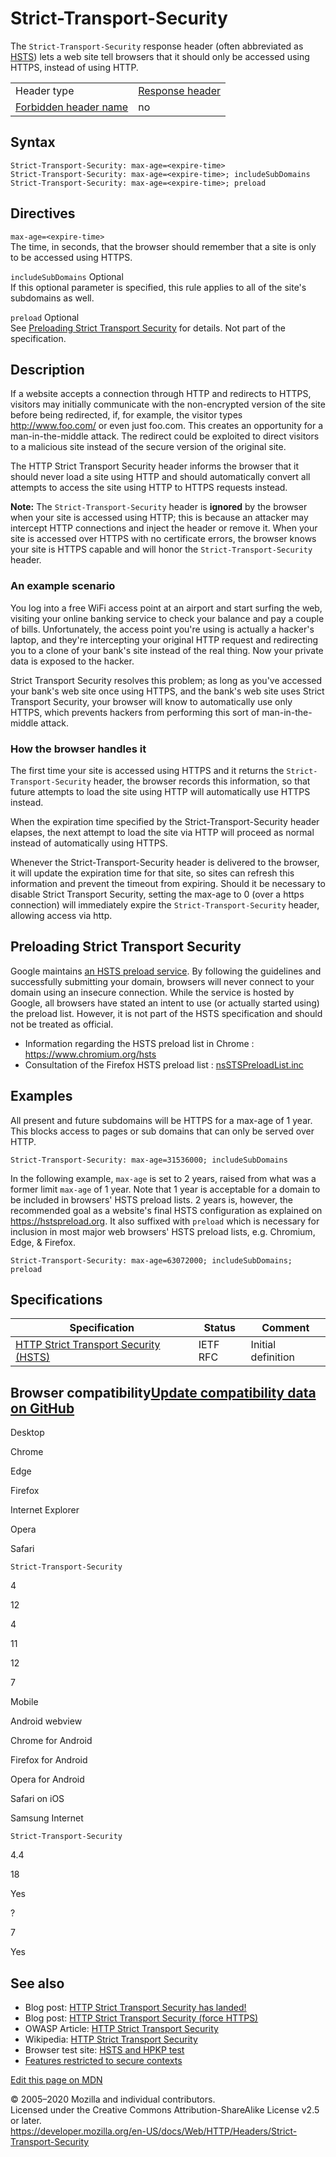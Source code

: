 Strict-Transport-Security
=========================

The `Strict-Transport-Security` response header (often abbreviated as [HSTS](https://developer.mozilla.org/en-US/docs/Glossary/HSTS)) lets a web site tell browsers that it should only be accessed using HTTPS, instead of using HTTP.

<table><tbody><tr class="odd"><td>Header type</td><td><a href="https://developer.mozilla.org/en-US/docs/Glossary/Response_header">Response header</a></td></tr><tr class="even"><td><a href="https://developer.mozilla.org/en-US/docs/Glossary/Forbidden_header_name">Forbidden header name</a></td><td>no</td></tr></tbody></table>

Syntax
------

    Strict-Transport-Security: max-age=<expire-time>
    Strict-Transport-Security: max-age=<expire-time>; includeSubDomains
    Strict-Transport-Security: max-age=<expire-time>; preload

Directives
----------

`max-age=<expire-time>`  
The time, in seconds, that the browser should remember that a site is only to be accessed using HTTPS.

 `includeSubDomains` <span class="inlineIndicator optional optionalInline">Optional</span>   
If this optional parameter is specified, this rule applies to all of the site's subdomains as well.

 `preload` <span class="inlineIndicator optional optionalInline">Optional</span>   
See [Preloading Strict Transport Security](#Preloading_Strict_Transport_Security) for details. Not part of the specification.

Description
-----------

If a website accepts a connection through HTTP and redirects to HTTPS, visitors may initially communicate with the non-encrypted version of the site before being redirected, if, for example, the visitor types http://www.foo.com/ or even just foo.com. This creates an opportunity for a man-in-the-middle attack. The redirect could be exploited to direct visitors to a malicious site instead of the secure version of the original site.

The HTTP Strict Transport Security header informs the browser that it should never load a site using HTTP and should automatically convert all attempts to access the site using HTTP to HTTPS requests instead.

**Note:** The `Strict-Transport-Security` header is **ignored** by the browser when your site is accessed using HTTP; this is because an attacker may intercept HTTP connections and inject the header or remove it. When your site is accessed over HTTPS with no certificate errors, the browser knows your site is HTTPS capable and will honor the `Strict-Transport-Security` header.

### An example scenario

You log into a free WiFi access point at an airport and start surfing the web, visiting your online banking service to check your balance and pay a couple of bills. Unfortunately, the access point you're using is actually a hacker's laptop, and they're intercepting your original HTTP request and redirecting you to a clone of your bank's site instead of the real thing. Now your private data is exposed to the hacker.

Strict Transport Security resolves this problem; as long as you've accessed your bank's web site once using HTTPS, and the bank's web site uses Strict Transport Security, your browser will know to automatically use only HTTPS, which prevents hackers from performing this sort of man-in-the-middle attack.

### How the browser handles it

The first time your site is accessed using HTTPS and it returns the `Strict-Transport-Security` header, the browser records this information, so that future attempts to load the site using HTTP will automatically use HTTPS instead.

When the expiration time specified by the Strict-Transport-Security header elapses, the next attempt to load the site via HTTP will proceed as normal instead of automatically using HTTPS.

Whenever the Strict-Transport-Security header is delivered to the browser, it will update the expiration time for that site, so sites can refresh this information and prevent the timeout from expiring. Should it be necessary to disable Strict Transport Security, setting the max-age to 0 (over a https connection) will immediately expire the `Strict-Transport-Security` header, allowing access via http.

Preloading Strict Transport Security
------------------------------------

Google maintains [an HSTS preload service](https://hstspreload.org/). By following the guidelines and successfully submitting your domain, browsers will never connect to your domain using an insecure connection. While the service is hosted by Google, all browsers have stated an intent to use (or actually started using) the preload list. However, it is not part of the HSTS specification and should not be treated as official.

-   Information regarding the HSTS preload list in Chrome : <https://www.chromium.org/hsts>
-   Consultation of the Firefox HSTS preload list : [nsSTSPreloadList.inc](https://hg.mozilla.org/mozilla-central/raw-file/tip/security/manager/ssl/nsSTSPreloadList.inc)

Examples
--------

All present and future subdomains will be HTTPS for a max-age of 1 year. This blocks access to pages or sub domains that can only be served over HTTP.

    Strict-Transport-Security: max-age=31536000; includeSubDomains

In the following example, `max-age` is set to 2 years, raised from what was a former limit `max-age` of 1 year. Note that 1 year is acceptable for a domain to be included in browsers' HSTS preload lists. 2 years is, however, the recommended goal as a website's final HSTS configuration as explained on <https://hstspreload.org>. It also suffixed with `preload` which is necessary for inclusion in most major web browsers' HSTS preload lists, e.g. Chromium, Edge, & Firefox.

    Strict-Transport-Security: max-age=63072000; includeSubDomains; preload

Specifications
--------------

<table><thead><tr class="header"><th>Specification</th><th>Status</th><th>Comment</th></tr></thead><tbody><tr class="odd"><td><a href="https://tools.ietf.org/html/rfc6797">HTTP Strict Transport Security (HSTS)</a></td><td><span class="spec-RFC">IETF RFC</span></td><td>Initial definition</td></tr></tbody></table>

Browser compatibility<a href="https://github.com/mdn/browser-compat-data" class="bc-github-link">Update compatibility data on GitHub</a>
----------------------------------------------------------------------------------------------------------------------------------------

Desktop

<span class="bc-head-txt-label bc-head-icon-chrome">Chrome</span>

<span class="bc-head-txt-label bc-head-icon-edge">Edge</span>

<span class="bc-head-txt-label bc-head-icon-firefox">Firefox</span>

<span class="bc-head-txt-label bc-head-icon-ie">Internet Explorer</span>

<span class="bc-head-txt-label bc-head-icon-opera">Opera</span>

<span class="bc-head-txt-label bc-head-icon-safari">Safari</span>

`Strict-Transport-Security`

4

12

4

11

12

7

Mobile

<span class="bc-head-txt-label bc-head-icon-webview_android">Android webview</span>

<span class="bc-head-txt-label bc-head-icon-chrome_android">Chrome for Android</span>

<span class="bc-head-txt-label bc-head-icon-firefox_android">Firefox for Android</span>

<span class="bc-head-txt-label bc-head-icon-opera_android">Opera for Android</span>

<span class="bc-head-txt-label bc-head-icon-safari_ios">Safari on iOS</span>

<span class="bc-head-txt-label bc-head-icon-samsunginternet_android">Samsung Internet</span>

`Strict-Transport-Security`

4.4

18

Yes

?

7

Yes

See also
--------

-   Blog post: [HTTP Strict Transport Security has landed!](https://blog.sidstamm.com/2010/08/http-strict-transport-security-has.html)
-   Blog post: [HTTP Strict Transport Security (force HTTPS)](https://hacks.mozilla.org/2010/08/firefox-4-http-strict-transport-security-force-https/)
-   OWASP Article: [HTTP Strict Transport Security](https://cheatsheetseries.owasp.org/cheatsheets/HTTP_Strict_Transport_Security_Cheat_Sheet.html)
-   Wikipedia: [HTTP Strict Transport Security](https://en.wikipedia.org/wiki/HTTP%20Strict%20Transport%20Security)
-   Browser test site: [HSTS and HPKP test](https://projects.dm.id.lv/Public-Key-Pins_test)
-   [Features restricted to secure contexts](https://developer.mozilla.org/en-US/docs/Web/Security/Secure_Contexts/features_restricted_to_secure_contexts)

<a href="https://developer.mozilla.org/en-US/docs/Web/HTTP/Headers/Strict-Transport-Security$edit" class="_attribution-link">Edit this page on MDN</a>

© 2005–2020 Mozilla and individual contributors.  
Licensed under the Creative Commons Attribution-ShareAlike License v2.5 or later.  
<a href="https://developer.mozilla.org/en-US/docs/Web/HTTP/Headers/Strict-Transport-Security" class="_attribution-link">https://developer.mozilla.org/en-US/docs/Web/HTTP/Headers/Strict-Transport-Security</a>
